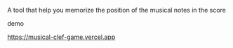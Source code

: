 A tool that help you memorize the position of the musical notes in the score

demo

https://musical-clef-game.vercel.app